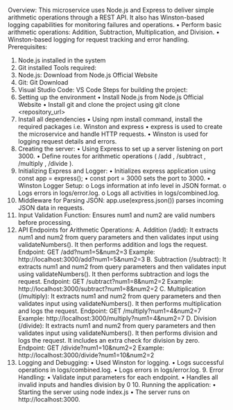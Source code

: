 Overview:
This microservice uses Node.js and Express to deliver simple arithmetic operations through a REST API. It also has Winston-based logging capabilities for monitoring failures and operations.
•	Perform basic arithmetic operations: Addition, Subtraction, Multiplication, and Division.
•	Winston-based logging for request tracking and error handling.
Prerequisites:
1.	Node.js installed in the system
2.	Git installed
Tools required:
1.	Node.js: Download from Node.js Official Website
2.	Git: Git Download
3.	Visual Studio Code: VS Code
Steps for building the project:
1.	Setting up the environment
•	Install Node.js from Node.js Official Website
•	Install git and clone the project using git clone <repository_url> 
2.	Install all dependencies
•	Using npm install command, install the required packages i.e. Winston and express
•	express is used to create the microservice and handle HTTP requests.
•	Winston is used for logging request details and errors.
3.	Creating the server:
•	Using Express to set up a server listening on port 3000.
•	Define routes for arithmetic operations ( /add ,  /subtract , /multiply , /divide ).
4.	Initializing Express and Logger:
•	Initializes express application using const app = express();
•	const port = 3000 sets the port to 3000.
•	Winston Logger Setup:
o	Logs information at info level in JSON format.
o	Logs errors in logs/error.log.
o	Logs all activities in logs/combined.log.
5.	Middleware for Parsing JSON: app.use(express.json()) parses incoming JSON data in requests.
6.	Input Validation Function: Ensures num1 and num2 are valid numbers before processing.
7. API Endpoints for Arithmetic Operations:
A. Addition (/add): It extracts num1 and num2 from query parameters and then validates input using validateNumbers(). It then performs addition and logs the request.
Endpoint: GET /add?num1=5&num2=3
Example: http://localhost:3000/add?num1=5&num2=3
B. Subtraction (/subtract): It extracts num1 and num2 from query parameters and then validates input using validateNumbers(). It then performs subtraction and logs the request.
Endpoint: GET /subtract?num1=8&num2=2
Example: http://localhost:3000/subtract?num1=8&num2=2
C. Multiplication (/multiply): It extracts num1 and num2 from query parameters and then validates input using validateNumbers(). It then performs multiplication and logs the request.
Endpoint: GET /multiply?num1=4&num2=7
Example: http://localhost:3000/multiply?num1=4&num2=7
D. Division (/divide): It extracts num1 and num2 from query parameters and then validates input using validateNumbers(). It then performs division and logs the request. It includes an extra check for division by zero.
Endpoint: GET /divide?num1=10&num2=2
Example: http://localhost:3000/divide?num1=10&num2=2
8. Logging and Debugging:
•	Used Winston for logging.
•	Logs successful operations in logs/combined.log.
•	Logs errors in logs/error.log.
        9. Error Handling:
•	Validate input parameters for each endpoint.
•	Handles all invalid inputs and handles division by 0
        10.  Running the application:
•	Starting the server using node index.js
•	The server runs on http://localhost:3000.


